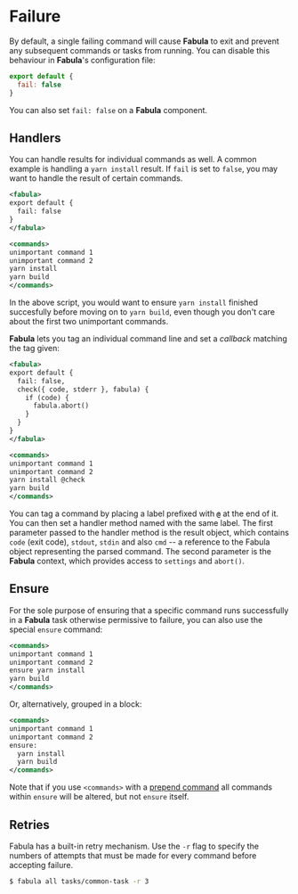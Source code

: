 # Failure

By default, a single failing command will cause **Fabula** to exit and prevent
any subsequent commands or tasks from running. You can disable this behaviour in **Fabula**'s configuration file:

```js
export default {
  fail: false
}
```

You can also set `fail: false` on a **Fabula** component.

## Handlers

You can handle results for individual commands as well. A common example is
handling a `yarn install` result. If `fail` is set to `false`, you may want
to handle the result of certain commands.

```xml
<fabula>
export default {
  fail: false
}
</fabula>

<commands>
unimportant command 1
unimportant command 2
yarn install
yarn build
</commands>
```

In the above script, you would want to ensure `yarn install` finished 
succesfully before moving on to `yarn build`, even though you don't care about 
the first two unimportant commands. 

**Fabula** lets you tag an individual command line and set a _callback_ matching 
the tag given:

```xml
<fabula>
export default {
  fail: false,
  check({ code, stderr }, fabula) {
    if (code) {
      fabula.abort()
    }
  }
}
</fabula>

<commands>
unimportant command 1
unimportant command 2
yarn install @check
yarn build
</commands>
```

You can tag a command by placing a label prefixed with **`@`** at the end of it.
You can then set a handler method named with the same label. The first parameter 
passed to the handler method is the result object, which contains `code` (exit 
code), `stdout`, `stdin` and also `cmd` -- a reference to the Fabula object 
representing the parsed command. The second parameter is the **Fabula** context, 
which provides access to `settings` and `abort()`.

## Ensure

For the sole purpose of ensuring that a specific command runs successfully in 
a **Fabula** task otherwise permissive to failure, you can also use the special
`ensure` command:

```xml
<commands>
unimportant command 1
unimportant command 2
ensure yarn install
yarn build
</commands>
```

Or, alternatively, grouped in a block:

```xml
<commands>
unimportant command 1
unimportant command 2
ensure:
  yarn install
  yarn build
</commands>
```

Note that if you use `<commands>` with a [prepend command][pc] all commands
within `ensure` will be altered, but not `ensure` itself.

[pc]: components.html#prepend

## Retries

Fabula has a built-in retry mechanism. Use the `-r` flag to specify the numbers 
of attempts that must be made for every command before accepting failure.

```sh
$ fabula all tasks/common-task -r 3
```